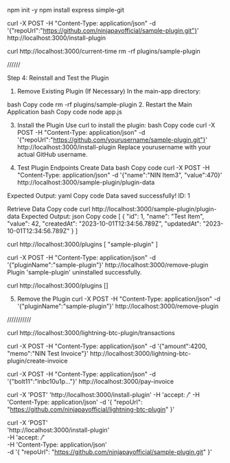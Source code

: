 npm init -y
npm install express simple-git

curl -X POST -H "Content-Type: application/json" -d '{"repoUrl":"https://github.com/ninjapayofficial/sample-plugin.git"}' http://localhost:3000/install-plugin

curl http://localhost:3000/current-time
rm -rf plugins/sample-plugin



//////

Step 4: Reinstall and Test the Plugin
1. Remove Existing Plugin (If Necessary)
In the main-app directory:

bash
Copy code
rm -rf plugins/sample-plugin
2. Restart the Main Application
bash
Copy code
node app.js

3. Install the Plugin
Use curl to install the plugin:
bash
Copy code
curl -X POST -H "Content-Type: application/json" -d '{"repoUrl":"https://github.com/yourusername/sample-plugin.git"}' http://localhost:3000/install-plugin
Replace yourusername with your actual GitHub username.

4. Test Plugin Endpoints
Create Data
bash
Copy code
curl -X POST -H "Content-Type: application/json" -d '{"name":"NIN Item3", "value":470}' http://localhost:3000/sample-plugin/plugin-data

Expected Output:
yaml
Copy code
Data saved successfully! ID: 1

Retrieve Data
Copy code
curl http://localhost:3000/sample-plugin/plugin-data
Expected Output:
json
Copy code
[
  {
    "id": 1,
    "name": "Test Item",
    "value": 42,
    "createdAt": "2023-10-01T12:34:56.789Z",
    "updatedAt": "2023-10-01T12:34:56.789Z"
  }
]




curl http://localhost:3000/plugins
[
  "sample-plugin"
]

curl -X POST -H "Content-Type: application/json" -d '{"pluginName":"sample-plugin"}' http://localhost:3000/remove-plugin
Plugin 'sample-plugin' uninstalled successfully.

curl http://localhost:3000/plugins
[]



5. Remove the Plugin
curl -X POST -H "Content-Type: application/json" -d '{"pluginName":"sample-plugin"}' http://localhost:3000/remove-plugin





///////////

curl http://localhost:3000/lightning-btc-plugin/transactions

curl -X POST -H "Content-Type: application/json" -d '{"amount":4200, "memo":"NIN Test Invoice"}' http://localhost:3000/lightning-btc-plugin/create-invoice



curl -X POST -H "Content-Type: application/json" -d '{"bolt11":"lnbc10u1p..."}' http://localhost:3000/pay-invoice




curl -X 'POST'   'http://localhost:3000/install-plugin'   -H 'accept: */*'   -H 'Content-Type: application/json'   -d '{
  "repoUrl": "https://github.com/ninjapayofficial/lightning-btc-plugin"
}'


curl -X 'POST' \
  'http://localhost:3000/install-plugin' \
  -H 'accept: */*' \
  -H 'Content-Type: application/json' \
  -d '{
  "repoUrl": "https://github.com/ninjapayofficial/sample-plugin.git"
}'